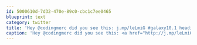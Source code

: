 ```yaml
---
id: 5000610d-7d32-470e-89c0-cbc1c7ee0465
blueprint: text
category: twitter
title: 'Hey @codingmerc did you see this: j.mp/leLmiG #galaxy10.1 heading to Canada'
caption: 'Hey @codingmerc did you see this: <a href="http://j.mp/leLmiG" title="http://j.mp/leLmiG" class="link link_untco">j.mp/leLmiG</a> <span class="hashtag hashtag_local">#<a href="http://tweettemp.darylchymko.ca/?tag=galaxy10">galaxy10</a>.1 heading to Canada'
---
```

